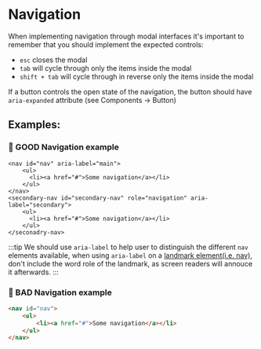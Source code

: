 # Navigation
When implementing navigation through modal interfaces it's important to remember that you should implement the expected controls:
- `esc` closes the modal
- `tab` will cycle through only the items inside the modal
- `shift + tab` will cycle through in reverse only the items inside the modal

If a button controls the open state of the navigation, the button should have `aria-expanded` attribute (see Components -> Button)
## Examples:

### :tada: GOOD Navigation example
```vue{1,6}
<nav id="nav" aria-label="main">
    <ul>
      <li><a href="#">Some navigation</a></li>  
    </ul>
</nav>
<secondary-nav id="secondary-nav" role="navigation" aria-label="secondary">
    <ul>
      <li><a href="#">Some navigation</a></li>
    </ul>
</seconadry-nav>
```
:::tip
We should use `aria-label` to help user to distinguish the different `nav` elements available, when using `aria-label` on a <a href="https://web.dev/use-landmarks/">landmark element(i.e. nav)</a>, don't include the word role of the landmark, as screen readers will annouce it afterwards.
:::

### :lady_beetle: BAD Navigation example
```html
<nav id="nav">
    <ul>
        <li><a href="#">Some navigation</a></li>
    </ul>
</nav>
```
